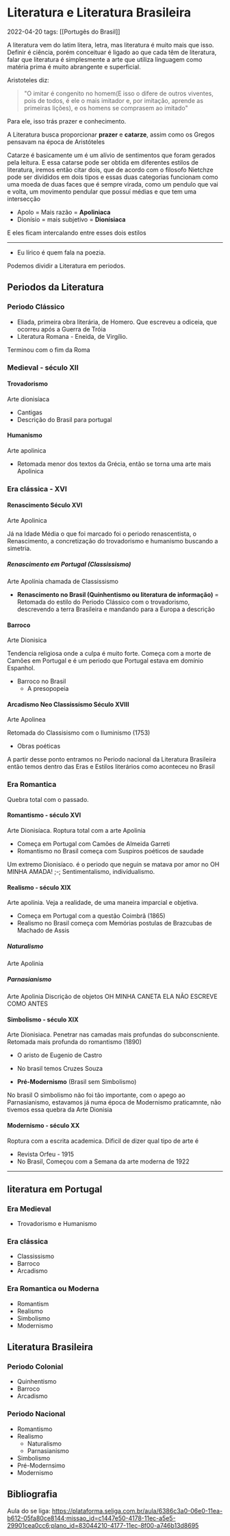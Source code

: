 # Literatura e Literatura Brasileira
2022-04-20
tags: [[Portugês do Brasil]]

A literatura vem do latim litera, letra, mas literatura é muito mais que isso. Definir é ciência, porém conceituar é ligado ao que cada têm de literatura, falar que literatura é simplesmente a arte que utiliza linguagem como matéria prima é muito abrangente e superficial.

Aristoteles diz: 
> "O imitar é congenito no homem(E isso o difere de outros viventes, pois de todos, é ele o mais imitador e, por imitação, aprende as primeiras lições), e os homens se comprasem ao imitado"

Para ele, isso trás prazer e conhecimento.

A Literatura busca proporcionar **prazer** e **catarze**, assim como os Gregos pensavam na época de Aristóteles

Catarze é basicamente um é um alívio de sentimentos que foram gerados pela leitura. E essa catarse pode ser obtida em diferentes estilos de literatura, iremos então citar dois, que de acordo com o filosofo Nietchze pode ser divididos em dois tipos e essas duas categorias funcionam como uma moeda de  duas faces que é sempre virada, como um pendulo que vai e volta, um movimento pendular que possuí médias e que tem uma intersecção

* Apolo = Mais razão = **Apoliniaca** 
* Dionísio = mais subjetivo = **Dionísiaca**

E eles ficam intercalando entre esses dois estilos

---------------------------------------------
* Eu lírico é quem fala na poezia.

Podemos dividir a Literatura em periodos.

## Periodos da Literatura

### Periodo Clássico
* Eliada, primeira obra literária, de Homero. Que escreveu a odiceia, que ocorreu após a Guerra de Tróia
* Literatura Romana - Eneida, de Virgílio.

Terminou com o fim da Roma

### Medieval -  século XII

#### Trovadorismo
Arte dionisíaca

* Cantigas 
* Descrição do Brasil para portugal

#### Humanismo
Arte apolinica

* Retomada menor dos textos da Grécia, então se torna  uma arte mais Apolinica


### Era clássica - XVI

#### Renascimento Século XVI
Arte Apolinica

Já na Idade Média o que foi marcado foi o periodo renascentista, o Renascimento, a concretização do trovadorismo e humanismo buscando a simetria.

##### Renascimento em Portugal (Classissismo)
Arte Apolínia chamada de  Classissismo


*  **Renascimento no Brasil (Quinhentismo ou  literatura de informação)** = 
Retomada do estilo do Periodo Clássico com o trovadorismo, descrevendo a terra Brasileira e mandando para a Europa a descrição

#### Barroco
Arte Dionisica

Tendencia religiosa onde a culpa é muito forte. Começa com a morte de Camões em Portugal e é um periodo que Portugal estava em domínio Espanhol.

 * Barroco no Brasil
	 *  A presopopeia




#### Arcadismo Neo Classissísmo Século XVIII
Arte Apolinea

Retomada do Classisismo com o Iluminismo (1753)
* Obras poéticas


A partir desse ponto entramos no Periodo nacional da Literatura Brasileira então temos dentro das Eras e Estilos literários como aconteceu no Brasil 

### Era Romantica
Quebra total com o passado.

#### Romantismo - século XVI
Arte Dionisíaca. Roptura total com a arte Apolinia

* Começa em Portugal com Camões de Almeida Garreti
* Romantismo no Brasil começa com Suspiros poéticos de saudade

Um extremo Dionisíaco. é o periodo que neguin se matava por amor no OH MINHA AMADA! ;-; Sentimentalismo, indivídualismo.

#### Realismo - século XIX
Arte apolínia. Veja a realidade, de uma maneira imparcial e objetiva.

* Começa em Portugal com a questão Coimbrã (1865)
*  Realismo no Brasil começa com Memórias postulas de Brazcubas de Machado de Assis

##### Naturalismo 
Arte Apolinia
##### Parnasianismo
Arte Apolinia
Discrição de objetos OH MINHA CANETA ELA NÃO ESCREVE COMO ANTES

#### Simbolismo - século XIX
Arte Dionisiaca. Penetrar nas camadas mais profundas do subconscniente. Retomada mais profunda do romantismo (1890)

* O aristo de Eugenio de Castro  
* No brasil temos Cruzes Souza

* **Pré-Modernismo** (Brasil sem Simbolismo)

No brasil O simbolismo não foi tão importante, com o apego ao Parnasianismo, estavamos já numa época de Modernismo praticamnte, não tivemos essa quebra da Arte Dionisia

#### Modernismo - século XX
Roptura com a escrita academica. Dificil de dizer qual tipo de arte é

* Revista Orfeu - 1915
* No Brasil, Começou com a Semana da arte moderna de 1922

-----------------------------------------------

## literatura em Portugal

### Era Medieval

* Trovadorismo e Humanismo

### Era clássica

* Classissismo
* Barroco
* Arcadismo

### Era Romantica ou Moderna

* Romantism
* Realismo
* Simbolismo
* Modernismo

## Literatura Brasileira

### Periodo Colonial

* Quinhentismo
* Barroco
* Arcadismo

### Periodo Nacional

* Romantismo
* Realismo
	* Naturalismo
	* Parnasianismo
* Simbolismo
* Pré-Modernsimo
* Modernismo

## Bibliografia

Aula do se liga:
https://plataforma.seliga.com.br/aula/6386c3a0-06e0-11ea-b612-05fa80ce8144;missao_id=c1447e50-4178-11ec-a5e5-29901cea0cc6;plano_id=83044210-4177-11ec-8f00-a746b13d8695